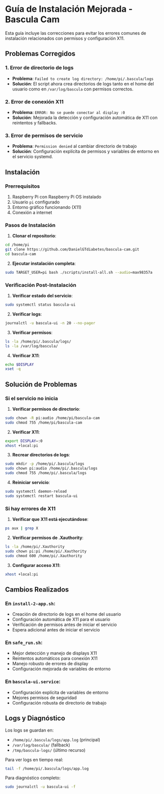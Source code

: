 # Guía de Instalación Mejorada - Bascula Cam

Esta guía incluye las correcciones para evitar los errores comunes de instalación relacionados con permisos y configuración X11.

## Problemas Corregidos

### 1. Error de directorio de logs
- **Problema**: `Failed to create log directory: /home/pi/.bascula/logs`
- **Solución**: El script ahora crea directorios de logs tanto en el home del usuario como en `/var/log/bascula` con permisos correctos.

### 2. Error de conexión X11
- **Problema**: `ERROR: No se puede conectar al display :0`
- **Solución**: Mejorada la detección y configuración automática de X11 con reintentos y fallbacks.

### 3. Error de permisos de servicio
- **Problema**: `Permission denied` al cambiar directorio de trabajo
- **Solución**: Configuración explícita de permisos y variables de entorno en el servicio systemd.

## Instalación

### Prerrequisitos
1. Raspberry Pi con Raspberry Pi OS instalado
2. Usuario `pi` configurado
3. Entorno gráfico funcionando (X11)
4. Conexión a internet

### Pasos de Instalación

1. **Clonar el repositorio**:
```bash
cd /home/pi
git clone https://github.com/DanielGTdiabetes/bascula-cam.git
cd bascula-cam
```

2. **Ejecutar instalación completa**:
```bash
sudo TARGET_USER=pi bash ./scripts/install-all.sh --audio=max98357a
```

### Verificación Post-Instalación

1. **Verificar estado del servicio**:
```bash
sudo systemctl status bascula-ui
```

2. **Verificar logs**:
```bash
journalctl -u bascula-ui -n 20 --no-pager
```

3. **Verificar permisos**:
```bash
ls -la /home/pi/.bascula/logs/
ls -la /var/log/bascula/
```

4. **Verificar X11**:
```bash
echo $DISPLAY
xset -q
```

## Solución de Problemas

### Si el servicio no inicia

1. **Verificar permisos de directorio**:
```bash
sudo chown -R pi:audio /home/pi/bascula-cam
sudo chmod 755 /home/pi/bascula-cam
```

2. **Verificar X11**:
```bash
export DISPLAY=:0
xhost +local:pi
```

3. **Recrear directorios de logs**:
```bash
sudo mkdir -p /home/pi/.bascula/logs
sudo chown pi:audio /home/pi/.bascula/logs
sudo chmod 755 /home/pi/.bascula/logs
```

4. **Reiniciar servicio**:
```bash
sudo systemctl daemon-reload
sudo systemctl restart bascula-ui
```

### Si hay errores de X11

1. **Verificar que X11 está ejecutándose**:
```bash
ps aux | grep X
```

2. **Verificar permisos de .Xauthority**:
```bash
ls -la /home/pi/.Xauthority
sudo chown pi:pi /home/pi/.Xauthority
sudo chmod 600 /home/pi/.Xauthority
```

3. **Configurar acceso X11**:
```bash
xhost +local:pi
```

## Cambios Realizados

### En `install-2-app.sh`:
- Creación de directorio de logs en el home del usuario
- Configuración automática de X11 para el usuario
- Verificación de permisos antes de iniciar el servicio
- Espera adicional antes de iniciar el servicio

### En `safe_run.sh`:
- Mejor detección y manejo de displays X11
- Reintentos automáticos para conexión X11
- Manejo robusto de errores de display
- Configuración mejorada de variables de entorno

### En `bascula-ui.service`:
- Configuración explícita de variables de entorno
- Mejores permisos de seguridad
- Configuración robusta de directorio de trabajo

## Logs y Diagnóstico

Los logs se guardan en:
- `/home/pi/.bascula/logs/app.log` (principal)
- `/var/log/bascula/` (fallback)
- `/tmp/bascula-logs/` (último recurso)

Para ver logs en tiempo real:
```bash
tail -f /home/pi/.bascula/logs/app.log
```

Para diagnóstico completo:
```bash
sudo journalctl -u bascula-ui -f
```
